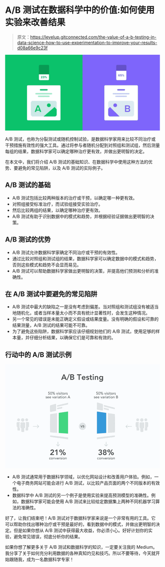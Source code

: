 # A/B 测试在数据科学中的价值:如何使用实验来改善结果

> 原文：<https://levelup.gitconnected.com/the-value-of-a-b-testing-in-data-science-how-to-use-experimentation-to-improve-your-results-d08a66e9c23f>

![](img/e8351b8809319d2bc0996ecd0613de26.png)

A/B 测试，也称为分裂测试或随机控制试验，是数据科学家用来比较不同治疗或干预措施有效性的强大工具。通过将参与者随机分配到对照组和测试组，然后测量每组的结果，数据科学家可以确定哪种治疗更有效，并做出更明智的决定。

在本文中，我们将介绍 A/B 测试的基础知识、在数据科学中使用这种方法的优势、要避免的常见陷阱，以及 A/B 测试的实际例子。

## A/B 测试的基础

*   A/B 测试包括比较两种版本的治疗或干预，以确定哪一种更有效。
*   对照组接受标准治疗，而试验组接受实验治疗。
*   然后比较两组的结果，以确定哪种治疗更有效。
*   A/B 测试有助于识别数据中的模式和趋势，并根据经验证据做出更明智的决策。

## A/B 测试的优势

*   A/B 测试允许数据科学家确定不同治疗或干预的有效性。
*   通过比较对照组和测试组的结果，数据科学家可以确定数据中的模式和趋势，否则这些模式和趋势不会显而易见。
*   A/B 测试可以帮助数据科学家做出更明智的决策，并提高他们预测和分析的准确性。

## 在 A/B 测试中要避免的常见陷阱

*   A/B 测试中最大的缺陷之一是没有考虑到偏差。当对照组和测试组没有被适当地随机化，或者当样本量太小而不具有统计显著性时，会发生这种情况。
*   另一个常见的错误是未能正确定义假设或结果度量。没有明确的假设和可靠的结果测量，A/B 测试的结果可能不可靠。
*   为了避免这些陷阱，数据科学家应该仔细规划他们的 A/B 测试，使用足够的样本量，并仔细分析结果，以确保它们是可靠和有效的。

## 行动中的 A/B 测试示例

![](img/32b199d0293adf74bac708eb92f9e2aa.png)

*   A/B 测试通常用于数据科学领域，以优化网站设计和改善用户体验。例如，一个电子商务网站可能会进行 A/B 测试，以比较产品页面的两个不同版本的有效性。
*   数据科学中 A/B 测试的另一个例子是使用实验来提高预测模型的准确性。例如，数据科学家可能会使用 A/B 测试来比较给定数据集上两种不同机器学习算法的准确性。

好了，让我们结束吧！A/B 测试对于数据科学家来说是一个非常有用的工具。它可以帮助你找出哪种治疗或干预是最好的，看到数据中的模式，并做出更明智的决定。但是如果你想从 A/B 测试中获得最大收益，你必须小心。好好计划你的实验，避免常见错误，彻底分析你的结果。

如果你想了解更多关于 A/B 测试和数据科学的知识，一定要关注我的 Medium。我分享了关于如何充分利用数据的各种真知灼见和技巧。所以不要等待，今天就开始跟随我，成为一名数据科学专家！